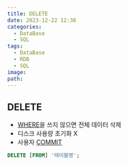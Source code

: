 ```yaml
---
title: DELETE
date: 2023-12-22 12:38
categories:
  - DataBase
  - SQL
tags:
  - DataBase
  - RDB
  - SQL
image: 
path:
---
```


## DELETE

- [WHERE](https://sonjh919.github.io/posts/WHERE)을 쓰지 않으면 전체 데이터 삭제
- 디스크 사용량 초기화 X
- 사용자 [COMMIT](https://sonjh919.github.io/posts/COMMIT)

```sql
DELETE [FROM] '테이블명';
```